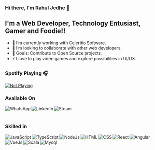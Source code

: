 ### Hi there, I'm Rahul Jedhe 👋

## I'm a Web Developer, Technology Entusiast, Gamer and Foodie!!

- 🌱 I’m currently working with Celeritio Software.
- 👯 I’m looking to collaborate with other web developers.
- 🥅 Goals: Contribute to Open Source projects.
- ⚡ I love to play video games and explore possibilities in UI/UX.

### Spotify Playing 🎧

[![Not Playing](https://novatorem-liard-nine.vercel.app/api/spotify)](https://open.spotify.com/user/315stx7757xh62pt36d4ogbn4rji)

### Available On 

[<img align="left" alt="WhatsApp" src="https://img.shields.io/badge/WHATSAPP-25D366?&style=for-the-badge&logo=whatsapp&logoColor=white" />][Whatsapp]
[<img align="left" alt="LinkedIn" src="https://img.shields.io/badge/linkedin-%230077B5.svg?&style=for-the-badge&logo=linkedin&logoColor=white" />][LinkedIN]
[<img align="left" alt="Steam" src="https://img.shields.io/badge/Steam-%23000000.svg?&style=for-the-badge&logo=steam&logoColor=white" />][Steam]

<br />
<br />

### Skilled in

[<img align="left" alt="JavaScript" src="https://img.shields.io/badge/javascript-%23F7DF1E.svg?&style=for-the-badge&logo=javascript&logoColor=black" />][WebSite]
[<img align="left" alt="TypeScript" src="https://img.shields.io/badge/typescript%20-%23007ACC.svg?&style=for-the-badge&logo=typescript&logoColor=white" />][WebSite]
[<img align="left" alt="NodeJs" src="https://img.shields.io/badge/node.js%20-%2343853D.svg?&style=for-the-badge&logo=node.js&logoColor=white" />][WebSite]
[<img align="left" alt="HTML" src="https://img.shields.io/badge/html-%23239120.svg?&style=for-the-badge&logo=html5&logoColor=white" />][WebSite]
[<img align="left" alt="CSS" src="https://img.shields.io/badge/css-%23239120.svg?&style=for-the-badge&logo=css3&logoColor=white" />][WebSite]
[<img align="left" alt="React" src="https://img.shields.io/badge/react%20-%2320232a.svg?&style=for-the-badge&logo=react&logoColor=%2361DAFB" />][WebSite]
[<img align="left" alt="Angular" src="https://img.shields.io/badge/angular%20-%23DD0031.svg?&style=for-the-badge&logo=angular&logoColor=white" />][WebSite]
[<img align="left" alt="VueJs" src="https://img.shields.io/badge/vuejs%20-%2335495e.svg?&style=for-the-badge&logo=vue.js&logoColor=%234FC08D" />][WebSite]
[<img align="left" alt="Scala" src="https://img.shields.io/badge/scala-%23DC322F.svg?&style=for-the-badge&logo=scala&logoColor=white" />][WebSite]
[<img align="left" alt="Mysql" src="https://img.shields.io/badge/mysql-%2300f.svg?&style=for-the-badge&logo=mysql&logoColor=white" />][WebSite]


[Whatsapp]: https://wa.me/917841869956
[LinkedIN]: https://in.linkedin.com/in/rahul-jedhe-7894a579
[Steam]: https://steamcommunity.com/id/RidiculousRJ/
[WebSite]: https://rahul.jedhe.in/
